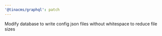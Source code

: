 ```yaml
---
'@tinacms/graphql': patch
---
```


Modify database to write config json files without whitespace to reduce file sizes
